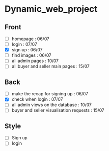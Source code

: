 # Dynamic_web_project

## Front
- [ ] homepage : 06/07
- [ ] login : 07/07
- [X] sign up : 06/07
- [ ] find images : 06/07
- [ ] all admin pages : 10/07
- [ ] all buyer and seller main pages : 15/07

## Back
- [ ] make the recap for signing up : 06/07
- [X] check when login : 07/07
- [ ] all admin views on the database : 10/07
- [ ] buyer and seller visualisation requests : 15/07

## Style
- [ ] Sign up
- [ ] login
